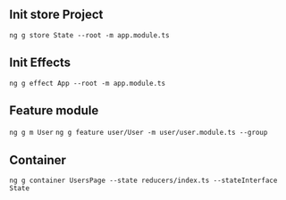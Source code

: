 ## Init store Project
`ng g store State --root -m app.module.ts`

## Init Effects
`ng g effect App --root -m app.module.ts`

## Feature module
`ng g m User`
`ng g feature user/User -m user/user.module.ts --group`

## Container
`ng g container UsersPage --state reducers/index.ts --stateInterface State`
